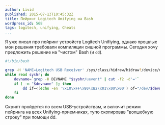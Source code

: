 ```yaml
---
author: Livid
published: 2015-07-13T10:45:32Z
title: Пейринг Logitech Unifying на Bash
wordpress_id: 568
tags: logitech, unifying, Cheats
...
```


Я уже писал про пейринг устройств Logitech Unifiying, однако прошлые мои решения требовали компиляции сишной программы. Сегодня хочу предложить решение на "чистом" Bash (и `dd`).

```bash
#!/bin/bash

grep -H 'NAME=Logitech USB Receiver' /sys/class/hidraw/hidraw?/device/uevent | cut -f1-5 -d'/' | \
while read syshr; do
	devname=`grep -H DEVNAME "$syshr/uevent" | cut -f2 -d'='`
	if [ -n "$devname" ]; then
		dd if=<(echo -en '\x10\xFF\x80\xB2\x01\x00\x00') of="/dev/$devname" && echo "Pairing mode enabled on $devname"
	fi
done
```

Скрипт пройдется по всем USB-устройствам, и включит режим пейринга на всех Unifying-приемниках, тупо скопировав "волшебную строку" при помощи dd.
